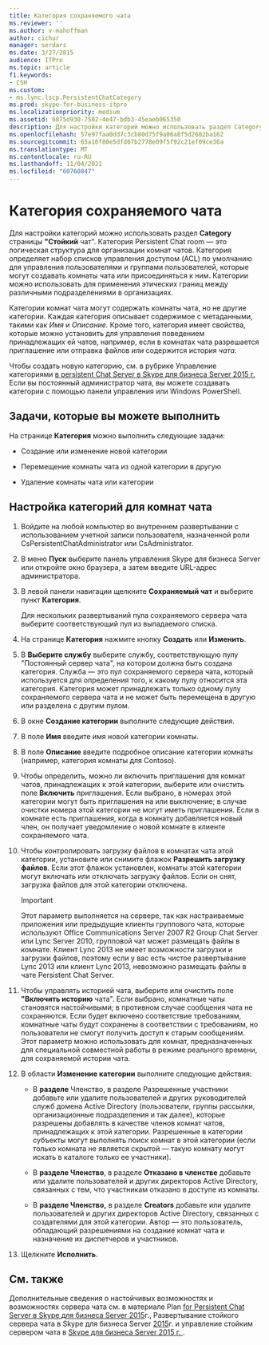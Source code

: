 ```yaml
---
title: Категория сохраняемого чата
ms.reviewer: ''
ms.author: v-mahoffman
author: cichur
manager: serdars
ms.date: 3/27/2015
audience: ITPro
ms.topic: article
f1.keywords:
- CSH
ms.custom:
- ms.lync.lscp.PersistentChatCategory
ms.prod: skype-for-business-itpro
ms.localizationpriority: medium
ms.assetid: 6875d930-7502-4e47-bdb3-45eaeb065350
description: Для настройки категорий можно использовать раздел Category страницы "Стойкий чат". Категория Persistent Chat room — это логическая структура для организации комнат чатов. Категория определяет набор списков управления доступом (ACL) по умолчанию для управления пользователями и группами пользователей, которые могут создавать комнаты чата или присоединяться к ним. Категории можно использовать для применения этических границ между различными подразделениями в организациях.
ms.openlocfilehash: 57e97faa0dd7c3cb80d75f9a06a8f5d2602ba162
ms.sourcegitcommit: 65a10f80e5dfd67b2778e09f5f92c21ef09ce36a
ms.translationtype: MT
ms.contentlocale: ru-RU
ms.lasthandoff: 11/04/2021
ms.locfileid: "60760847"
---
```

# <a name="persistent-chat-category"></a>Категория сохраняемого чата
 
Для настройки категорий можно использовать раздел **Category** страницы **"Стойкий** чат". Категория Persistent Chat room — это логическая структура для организации комнат чатов. Категория определяет набор списков управления доступом (ACL) по умолчанию для управления пользователями и группами пользователей, которые могут создавать комнаты чата или присоединяться к ним. Категории можно использовать для применения этических границ между различными подразделениями в организациях.
  
Категории комнат чата могут содержать комнаты чата, но не другие категории. Каждая категория описывает содержимое с метаданными, такими как _Имя_ и _Описание._ Кроме того, категория имеет свойства, которые можно установить для управления поведением принадлежащих ей чатов, например, если в комнатах чата разрешается приглашение или отправка файлов _или_ содержится история _чата_. 
  
Чтобы создать новую категорию, см. в рубрике Управление категориями [в persistent Chat Server в Skype для бизнеса Server 2015 г.](../../manage/persistent-chat/categories.md) Если вы постоянный администратор чата, вы можете создавать категории с помощью панели управления или Windows PowerShell.
  
## <a name="tasks-that-you-can-perform"></a>Задачи, которые вы можете выполнить

На странице **Категория** можно выполнить следующие задачи:
  
- Создание или изменение новой категории
    
- Перемещение комнаты чата из одной категории в другую
    
- Удаление комнаты чата или категории
    
## <a name="to-configure-categories-for-chat-rooms"></a>Настройка категорий для комнат чата

1. Войдите на любой компьютер во внутреннем развертывании с использованием учетной записи пользователя, назначенной роли CsPersistentChatAdministrator или CsAdministrator.
    
2. В меню **Пуск** выберите панель управления Skype для бизнеса Server или откройте окно браузера, а затем введите URL-адрес администратора.
    
3. В левой панели навигации щелкните **Сохраняемый чат** и выберите пункт **Категория**.
    
    Для нескольких развертываний пула сохраняемого сервера чата выберите соответствующий пул из выпадаемого списка.
    
4. На странице **Категория** нажмите кнопку **Создать** или **Изменить**.
    
5. В **Выберите службу** выберите службу, соответствующую пулу "Постоянный сервер чата", на котором должна быть создана категория. Служба — это пул сохраняемого сервера чата, который используется для определения того, к какому пулу относится эта категория. Категория может принадлежать только одному пулу сохраняемого сервера чата и не может быть перемещена в другую или разделена с другим пулом.
    
6. В окне **Создание категории** выполните следующие действия.
    
7. В поле **Имя** введите имя новой категории комнаты.
    
8. В поле **Описание** введите подробное описание категории комнаты (например, категория комнаты для Contoso).
    
9. Чтобы определить, можно ли включить приглашения для комнат чатов, принадлежащих к этой категории, выберите или очистить поле **Включить** приглашения. Если выбрано, в номерах этой категории могут быть приглашения на или выключение; в случае очистки номера этой категории не могут иметь приглашения. Если в комнате есть приглашения, когда в комнату добавляется новый член, он получает уведомление о новой комнате в клиенте сохраняемого чата.
    
10. Чтобы контролировать загрузку файлов в комнатах чата этой категории, установите или снимите флажок **Разрешить загрузку файлов**. Если этот флажок установлен, комнаты этой категории могут включать или отключать загрузку файлов. Если он снят, загрузка файлов для этой категории отключена.
    
     > [!IMPORTANT]
     > Этот параметр выполняется на сервере, так как настраиваемые приложения или предыдущие клиенты группового чата, которые используют Office Communications Server 2007 R2 Group Chat Server или Lync Server 2010, групповой чат может размещать файлы в комнате. Клиент Lync 2013 не имеет возможности загрузки и загрузки файлов, поэтому если у вас есть чистое развертывание Lync 2013 или клиент Lync 2013, невозможно размещать файлы в чате Persistent Chat Server. 
  
11. Чтобы управлять историей чата, выберите или очистить поле **"Включить историю** чата". Если выбрано, комнатные чаты становятся настойчивыми; в противном случае сообщения чата не сохраняются. Если будет включено соответствие требованиям, комнатные чаты будут сохранены в соответствии с требованиям, но пользователи не смогут получить доступ к старым сообщениям. Этот параметр можно использовать для комнат, предназначенных для специальной совместной работы в режиме реального времени, для сохраняемой истории чата.
    
12. В области **Изменение категории** выполните следующие действия:
    
    - В **разделе** Членство, в разделе Разрешенные участники добавьте или удалите пользователей и других руководителей служб домена Active Directory (пользователи, группы рассылки, организационные подразделения и так далее), которые разрешены добавлять в качестве членов комнат чатов, принадлежащих к этой категории.  Разрешенные в категории субъекты могут выполнять поиск комнат в этой категории (если только комната не является скрытой — такую комнату могут искать в каталоге только ее участники).
    
    - В **разделе Членство**, в разделе **Отказано в членстве** добавьте или удалите пользователей и других директоров Active Directory, связанных с тем, что участникам отказано в доступе из комнаты.
    
    - В **разделе Членство,** в разделе **Creators** добавьте или удалите пользователей и других директоров Active Directory, связанных с создателями для этой категории. Автор — это пользователь, обладающий разрешениями на создание комнат чата и назначение их диспетчеров и участников.
    
13. Щелкните **Исполнить**.
    
## <a name="see-also"></a>См. также

Дополнительные сведения о настойчивых возможностях и возможностях сервера чата см. в материале Plan [for Persistent Chat Server в Skype для бизнеса Server 2015](../../plan-your-deployment/persistent-chat-server/persistent-chat-server.md)г., Развертывание стойкого сервера чата в Skype для бизнеса Server [2015](../../deploy/deploy-persistent-chat-server/deploy-persistent-chat-server.md)г. и управление стойким сервером чата в [Skype для бизнеса Server 2015 г. ](../../manage/persistent-chat/persistent-chat.md).
  

